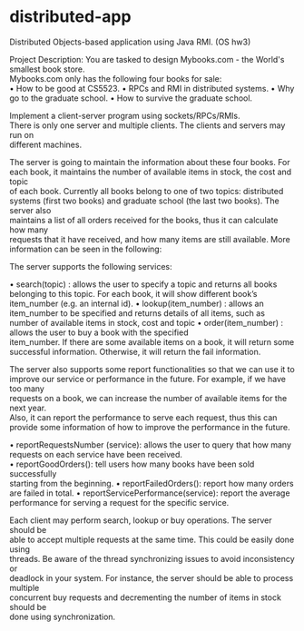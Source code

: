 # distributed-app
Distributed Objects-based application using Java RMI. (OS hw3)

Project	Description:
You	are tasked	to	design	Mybooks.com - the	World's	smallest	book	store.	
Mybooks.com only	has	the	following four	books	for	sale:	
• How	to	be	good	at CS5523.
• RPCs	and RMI in	distributed	systems.
• Why	go	to	the	graduate	school.
• How	to	survive the graduate	school.

Implement	a	client-server	program	using	sockets/RPCs/RMIs.	
There	is	only	one	server and multiple	clients. The	clients	and	servers	may	run	on	
different	machines.	

The	server	is	going	to	maintain	the	information	about	these	four	books.
For	each	book,	it	maintains	the	number	of available items	in	stock,	the	cost	and	topic	
of	each book.	Currently	all	books belong	to	one	of	two	topics:	distributed	systems	
(first	two	books)	and	graduate	school	(the	last	two	books).	The	server	also	
maintains	a	list	of	all orders	received	for	the	books,	thus	it can	calculate	how	many	
requests that	it	have	received,	and	how	many items	are	still	available.	More	
information can	be	seen	in	the	following:

The	server	supports	the	following services:	

• search(topic) : allows	the	user	to	specify	a	topic	and	returns	all	books
belonging	to	this	topic.	For	each	book,	it	will	show different	book’s
item_number	(e.g.	an internal	id).
• lookup(item_number)	: allows	an	item_number	to	be	specified	and	returns	
details	of	all	items,	such	as	number	of	available	items	in	stock,	cost and	topic
• order(item_number)	: allows	the	user	to	buy	a	book	with	the	specified	
item_number.	If	there	are	some	available	items	on	a	book,	it	will	return	some	
successful	information.	Otherwise,	it	will	return	the	fail	information.	

The	server	also	supports	some	report	functionalities	so	that	we	can	use	it	to	
improve	our	service	or	performance	in	the	future.		For	example,	if	we	have	too	many	
requests	on	a book,	we	can	increase	the	number	of	available	items	for	the	next	year.	
Also,	it	can	report	the	performance	to	serve	each	request,	thus	this	can	provide	
some	information	of	how	to	improve	the	performance	in	the	future.	

• reportRequestsNumber	(service):	allows	the	user	to	query	that	how	many	
requests	on	each	service	have	been	received.	
• reportGoodOrders():	tell	users	how	many	books	have	been	sold	successfully	
starting	from	the	beginning.
• reportFailedOrders():	report	how	many	orders	are	failed	in	total.
• reportServicePerformance(service):	report	the	average	performance	for	
serving	a	request	for the	specific	service.

Each	client may perform	search,	lookup	or buy	operations.	The	server	should	be	
able	to	accept	multiple	requests	at	the	same	time.	This	could	be	easily	done	using	
threads.	Be	aware	of	the	thread	synchronizing	issues	to	avoid	inconsistency	or	
deadlock	in	your	system.	For	instance,	the server	should	be	able	to	process	multiple	
concurrent	buy requests	and	decrementing	the	number	of	items	in	stock	should	be	
done	using	synchronization.	

